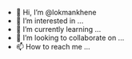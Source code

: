 - 👋 Hi, I’m @lokmankhene
- 👀 I’m interested in ...
- 🌱 I’m currently learning ...
- 💞️ I’m looking to collaborate on ...
- 📫 How to reach me ...

<!---
lokmankhene/lokmankhene is a ✨ special ✨ repository because its `README.md` (this file) appears on your GitHub profile.
You can click the Preview link to take a look at your changes.
--->
